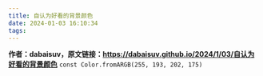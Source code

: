 ```yaml
---
title: 自认为好看的背景颜色
date: 2024-01-03 16:10:34
tags:
---
```

**作者：dabaisuv，原文链接：https://dabaisuv.github.io/2024/1/03/自认为好看的背景颜色**
`const Color.fromARGB(255, 193, 202, 175)`
